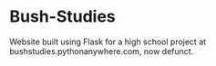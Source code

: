 # Bush-Studies
Website built using Flask for a high school project at bushstudies.pythonanywhere.com, now defunct.
